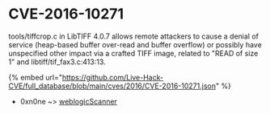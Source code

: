 # CVE-2016-10271

tools/tiffcrop.c in LibTIFF 4.0.7 allows remote attackers to cause a denial of service (heap-based buffer over-read and buffer overflow) or possibly have unspecified other impact via a crafted TIFF image, related to "READ of size 1" and libtiff/tif_fax3.c:413:13.

{% embed url="https://github.com/Live-Hack-CVE/full_database/blob/main/cves/2016/CVE-2016-10271.json" %}


* 0xn0ne ~> [weblogicScanner](https://zeste.alice-snow.ru/2016/database/cve-2016-10271/weblogicscanner-0xn0ne)